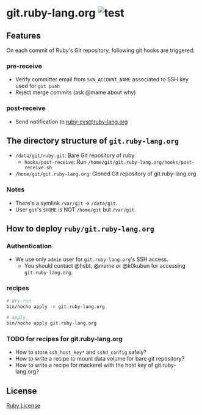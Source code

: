 # git.ruby-lang.org ![test](https://github.com/ruby/git.ruby-lang.org/workflows/test/badge.svg)

## Features

On each commit of Ruby's Git repository, following git hooks are triggered:

### pre-receive

* Verify committer email from `SVN_ACCOUNT_NAME` associated to SSH key used for `git push`
* Reject merge commits (ask @mame about why)

### post-receive

* Send notification to ruby-cvs@ruby-lang.org

## The directory structure of `git.ruby-lang.org`

* `/data/git/ruby.git`: Bare Git repository of ruby
  * `hooks/post-receive`: Run `/home/git/git.ruby-lang.org/hooks/post-receive.sh`
* `/home/git/git.ruby-lang.org`: Cloned Git repository of git.ruby-lang.org

### Notes

* There's a symlink `/var/git` -> `/data/git`.
* User `git`'s `$HOME` is NOT `/home/git` but `/var/git`.

## How to deploy `ruby/git.ruby-lang.org`

### Authentication

* We use only `admin` user for `git.ruby-lang.org`'s SSH access.
  * You should contact @hsbt, @mame or @k0kubun for accessing `git.ruby-lang.org`.

### recipes

```bash
# dry-run
bin/hocho apply -n git.ruby-lang.org

# apply
bin/hocho apply git.ruby-lang.org
```

### TODO for recipes for git.ruby-lang.org

* How to store `ssh_host_key*` and `sshd_config` safely?
* How to write a recipe to mount data volume for bare git repository?
* How to write a recipe for mackerel with the host key of git.ruby-lang.org?

## License

[Ruby License](./license.txt)
